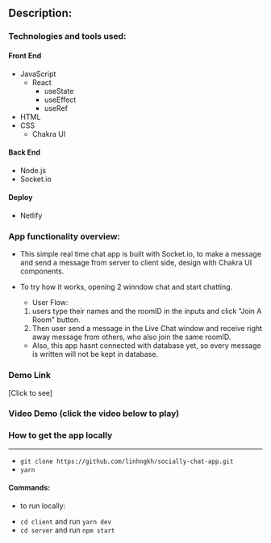 ## Description:

### Technologies and tools used:

#### Front End
* JavaScript
    * React
        * useState
        * useEffect
        * useRef
* HTML
* CSS 
     * Chakra UI
#### Back End 

* Node.js
* Socket.io


#### Deploy
* Netlify

### App functionality overview:
- This simple real time chat app is built with Socket.io, to make a message and send a message from server to client side, design with Chakra UI components.
- To try how it works, opening 2 winndow chat and start chatting. 
    * User Flow: 
  1. users type their names and the roomID in the inputs and click "Join A Room" button. 
  2. Then user send a message in the Live Chat window and receive right away message from others, who also join the same roomID. 

    * Also, this app hasnt connected with database yet, so every message is written will not be kept in database. 
                
### Demo Link 
[Click to see]
### Video Demo (click the video below to play)



### How to get the app locally
------
* ```git clone https://github.com/linhngkh/socially-chat-app.git```
* ```yarn```

#### Commands:
* to run locally:
 - ``cd client`` and run ``yarn dev``
 - ``cd server`` and run ``npm start``






